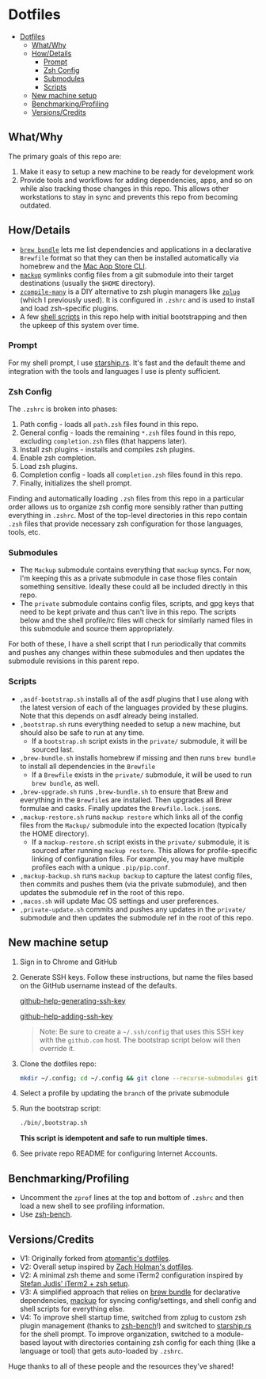 # Dotfiles

- [Dotfiles](#dotfiles)
  - [What/Why](#whatwhy)
  - [How/Details](#howdetails)
    - [Prompt](#prompt)
    - [Zsh Config](#zsh-config)
    - [Submodules](#submodules)
    - [Scripts](#scripts)
  - [New machine setup](#new-machine-setup)
  - [Benchmarking/Profiling](#benchmarkingprofiling)
  - [Versions/Credits](#versionscredits)

## What/Why

The primary goals of this repo are:

1. Make it easy to setup a new machine to be ready for development work
2. Provide tools and workflows for adding dependencies, apps, and so on while
also tracking those changes in this repo. This allows other workstations to stay
in sync and prevents this repo from becoming outdated.

## How/Details

- [`brew bundle`][brew-bundle] lets me list dependencies and applications in a
declarative `Brewfile` format so that they can then be installed automatically
via homebrew and the [Mac App Store CLI][mas].
- [`mackup`][mackup] symlinks config files from a git submodule into their
target destinations (usually the `$HOME` directory).
- [`zcompile-many`][zcompile-many] is a DIY alternative to zsh plugin managers
like [`zplug`][zplug] (which I previously used). It is configured in `.zshrc`
and is used to install and load zsh-specific plugins.
- A few [shell scripts](#Scripts) in this repo help with initial bootstrapping
and then the upkeep of this system over time.

### Prompt

For my shell prompt, I use [starship.rs][starship]. It's fast and the default
theme and integration with the tools and languages I use is plenty sufficient.

### Zsh Config

The `.zshrc` is broken into phases:

1. Path config - loads all `path.zsh` files found in this repo.
1. General config - loads the remaining `*.zsh` files found in this repo,
excluding `completion.zsh` files (that happens later).
1. Install zsh plugins - installs and compiles zsh plugins.
1. Enable zsh completion.
1. Load zsh plugins.
1. Completion config - loads all `completion.zsh` files found in this repo.
1. Finally, initializes the shell prompt.

Finding and automatically loading `.zsh` files from this repo in a particular
order allows us to organize zsh config more sensibly rather than putting
everything in `.zshrc`. Most of the top-level directories in this repo contain
`.zsh` files that provide necessary zsh configuration for those languages,
tools, etc.

### Submodules

- The `Mackup` submodule contains everything that `mackup` syncs. For now, I'm
keeping this as a private submodule in case those files contain something
sensitive. Ideally these could all be included directly in this repo.
- The `private` submodule contains config files, scripts, and gpg keys that need
to be kept private and thus can't live in this repo. The scripts below and the
shell profile/rc files will check for similarly named files in this submodule
and source them appropriately.

For both of these, I have a shell script that I run periodically that commits
and pushes any changes within these submodules and then updates the submodule
revisions in this parent repo.

### Scripts

- `,asdf-bootstrap.sh` installs all of the asdf plugins that I use along
with the latest version of each of the languages provided by these plugins. Note
that this depends on asdf already being installed.
- `,bootstrap.sh` runs everything needed to setup a new machine, but
should also be safe to run at any time.
  - If a `bootstrap.sh` script exists in the `private/` submodule, it will be
  sourced last.
- `,brew-bundle.sh` installs homebrew if missing and then runs
`brew bundle` to install all dependencies in the `Brewfile`
  - If a `Brewfile` exists in the `private/` submodule, it will be used to run
  `brew bundle`, as well.
- `,brew-upgrade.sh` runs `,brew-bundle.sh` to ensure that Brew
and everything in the `Brewfile`s are installed. Then upgrades all Brew formulae
and casks. Finally updates the `Brewfile.lock.json`s.
- `,mackup-restore.sh` runs `mackup restore` which links all of the
config files from the `Mackup/` submodule into the expected location (typically
the HOME directory).
  - If a `mackup-restore.sh` script exists in the `private/` submodule, it is
  sourced after running `mackup restore`. This allows for profile-specific
  linking of configuration files. For example, you may have multiple profiles
  each with a unique `.pip/pip.conf`.
- `,mackup-backup.sh` runs `mackup backup` to capture the latest config
files, then commits and pushes them (via the private submodule), and then
updates the submodule ref in the root of this repo.
- `,macos.sh` will update Mac OS settings and user preferences.
- `,private-update.sh` commits and pushes any updates in the `private/`
submodule and then updates the submodule ref in the root of this repo.

## New machine setup

1. Sign in to Chrome and GitHub

1. Generate SSH keys. Follow these instructions, but name the files based on the
GitHub username instead of the defaults.

    [github-help-generating-ssh-key]

    [github-help-adding-ssh-key]

    > Note: Be sure to create a `~/.ssh/config` that uses this SSH key with the
    > `github.com` host. The bootstrap script below will then override it.

1. Clone the dotfiles repo:

    ```bash
    mkdir ~/.config; cd ~/.config && git clone --recurse-submodules git@github.com:ekweible/dotfiles.git && cd dotfiles
    ```

1. Select a profile by updating the `branch` of the private submodule

1. Run the bootstrap script:

    ```bash
    ./bin/,bootstrap.sh
    ```

    **This script is idempotent and safe to run multiple times.**

2. See private repo README for configuring Internet Accounts.

## Benchmarking/Profiling

- Uncomment the `zprof` lines at the top and bottom of `.zshrc` and then load a
new shell to see profiling information.
- Use [zsh-bench][zsh-bench].

## Versions/Credits

- V1: Originally forked from [atomantic's dotfiles][atomantic-dotfiles].
- V2: Overall setup inspired by [Zach Holman's dotfiles][holman-dotfiles].
- V2: A minimal zsh theme and some iTerm2 configuration inspired by
[Stefan Judis' iTerm2 + zsh setup][judas-iterm-zsh].
- V3: A simplified approach that relies on [brew bundle][brew-bundle] for
declarative dependencies, [mackup][mackup] for syncing config/settings, and
shell config and shell scripts for everything else.
- V4: To improve shell startup time, switched from zplug to custom zsh plugin
management (thanks to [zsh-bench][zsh-bench]!) and switched to
[starship.rs][starship] for the shell prompt. To improve organization, switched
to a module-based layout with directories containing zsh config for each thing
(like a language or tool) that gets auto-loaded by `.zshrc`.

Huge thanks to all of these people and the resources they've shared!

[atomantic-dotfiles]: https://github.com/atomantic/dotfiles
[brew-bundle]: https://github.com/Homebrew/homebrew-bundle
[github-help-generating-ssh-key]: https://help.github.com/articles/generating-a-new-ssh-key-and-adding-it-to-the-ssh-agent/
[github-help-adding-ssh-key]: https://help.github.com/articles/adding-a-new-ssh-key-to-your-github-account/
[holman-dotfiles]: https://github.com/holman/dotfiles
[judas-iterm-zsh]: https://www.stefanjudis.com/blog/declutter-emojify-and-prettify-your-iterm2-terminal/
[mackup]: https://github.com/lra/mackup
[mas]: https://github.com/mas-cli/mas
[p10k-fonts]: https://github.com/romkatv/powerlevel10k#manual-font-installation
[starship]: https://starship.rs/
[zcompile-many]: https://github.com/romkatv/zsh-bench/tree/master/configs/diy%2B%2B/skel
[zsh-bench]: https://github.com/romkatv/zsh-bench
[zplug]: https://github.com/zplug/zplug
